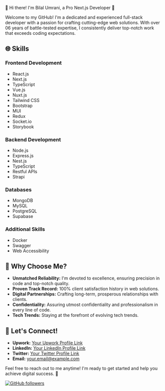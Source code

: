  👋 Hi there! I'm Bilal Umrani, a Pro Next.js Developer 🚀

Welcome to my GitHub! I'm a dedicated and experienced full-stack developer with a passion for crafting cutting-edge web solutions. With over 06 years of battle-tested expertise, I consistently deliver top-notch work that exceeds coding expectations.

## 🌐 Skills

### Frontend Development
- React.js
- Next.js
- TypeScript
- Vue.js
- Nuxt.js
- Tailwind CSS
- Bootstrap
- MUI
- Redux
- Socket.io
- Storybook

### Backend Development
- Node.js
- Express.js
- Nest.js
- TypeScript
- Restful APIs
- Strapi

### Databases
- MongoDB
- MySQL
- PostgreSQL
- Supabase

### Additional Skills
- Docker
- Swagger
- Web Accessibility

## 🌟 Why Choose Me?

- **Unmatched Reliability:** I'm devoted to excellence, ensuring precision in code and top-notch quality.
- **Proven Track Record:** 100% client satisfaction history in web solutions.
- **Digital Partnerships:** Crafting long-term, prosperous relationships with clients.
- **Confidentiality:** Assuring utmost confidentiality and professionalism in every line of code.
- **Tech Trends:** Staying at the forefront of evolving tech trends.

## 🚀 Let's Connect!

- **Upwork:** [Your Upwork Profile Link](https://www.upwork.com/freelancers/~01362dcf665cb026b2)
- **LinkedIn:** [Your LinkedIn Profile Link](https://www.linkedin.com/in/bilalkumrani/)
- **Twitter:** [Your Twitter Profile Link](https://twitter.com/bilalkumrani)
- **Email:** your.email@example.com

Feel free to reach out to me anytime! I'm ready to get started and help you achieve digital success. 🌟

[![GitHub followers](https://img.shields.io/github/followers/bilalkumrani?label=Follow&style=social)](https://github.com/bilalkumrani)
